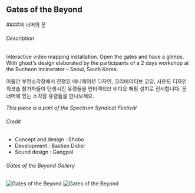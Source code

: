 ## Gates of the Beyond
####저 너머의 문

###### Description

Interactive video mapping installation. Open the gates and have a glimps.
With ghost's design elaborated by the participants of a 2 days workshop at the Bucheon Incinerator – Seoul, South Korea.

이틀간 부천소각장에서 진행된 애니메이션 디자인, 크리에이티브 코딩, 사운드 디자인 워크숍 참가자들이 탄생시킨 유령들을 인터랙티브 비디오 매핑 설치로 전시합니다.
문 너머에 있는 소각장 유령들을 만나보세요.

*This piece is a part of the Spectrum Syndicat Festival*

###### Credit

- Concept and design : Shobo
- Development : Bastien Didier
- Sound design : Gangpol

###### Gates of the  Beyond Gallery

![Gates of the Beyond](Rreadme-assets/gates_of_the_beyond.jpg)
![Gates of the Beyond](Rreadme-assets/gates_trigger.jpg)